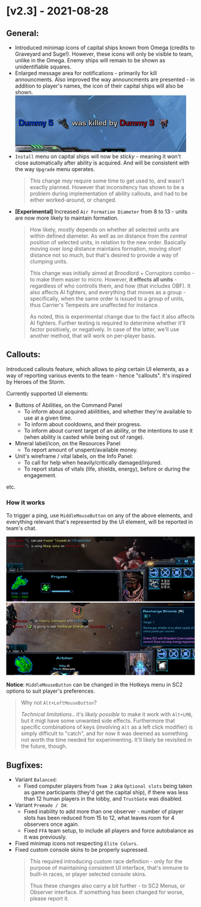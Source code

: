 # [v2.3] - 2021-08-28

## General:

- Introduced minimap icons of capital ships known from Omega (credits to Graveyard and Suge!). However, these icons will only be visible to team, unlike in the Omega. Enemy ships will remain to be shown as unidentifiable squares.
- Enlarged message area for notifications - primarily for kill announcments. Also improved the way announcments are presented - in addition to player's names, the icon of their capital ships will also be shown.\
  ![](./v2.3/notification-kill.png)
- `Install` menu on capital ships will now be *sticky* - meaning it won't close automatically after ability is acquired. And will be consistent with the way `Upgrade` menu operates.
  > This change *may* require some time to get used to, and wasn't exactly planned. However that inconsitency has shown to be a problem during implementation of ability callouts, and had to be either worked-around, or changed.
- **[Experimental]** Increased `Air Formation Diameter` from 8 to 13 - units are now more likely to maintain formation.
  > How likely, mostly depends on whether all selected units are within defined diameter. As well as on distance from the *central* position of selected units, in relation to the new order. Basically moving over *long* distance maintains formation, moving *short* distance not so much, but that's desired to provide a way of clumping units.
  >
  > This change was initially aimed at Broodlord + Corruptors combo - to make them easier to micro.
  > However, **it effects all units** - regardless of who controlls them, and how (that includes OBF). It also affects AI fighters, and everything that moves as a group - specifically, when the same order is issued to a group of units, thus Carrier's Tempests are unaffected for instance.
  >
  > As noted, this is experimental change due to the fact it also affects AI fighters. Further testing is required to determine whether it'll factor positively, or negatively. In case of the latter, we'll use another method, that will work on per-player basis.

## Callouts:

Introduced callouts feature, which allows to *ping* certain UI elements, as a way of reporting various events to the team - hence "callouts". It's inspired by Heroes of the Storm.

Currently supported UI elements:

- Buttons of Abilities, on the Command Panel
  - To inform about acquired abilitities, and whether they're available to use at a given time.
  - To inform about cooldowns, and their progress.
  - To inform about current target of an ability, or the intentions to use it (when ability is casted while being out of range).
- Mineral label/icon, on the Resources Panel
  - To report amount of unspent/available money.
- Unit's wireframe / vital labels, on the Info Panel:
  - To call for help when heavily/critically damaged/injured.
  - To report status of vitals (life, shields, energy), before or during the engagement.

etc.

### How it works

To trigger a ping, use `MiddleMouseButton` on any of the above elements, and everything relevant that's represented by the UI element, will be reported in team's chat.

![](./v2.3/ping-abil1.png)
![](./v2.3/ping-abil2.png)

**Notice**: `MiddleMouseButton` can be changed in the Hotkeys menu in SC2 options to suit player's preferences.

> Why not `Alt+LeftMouseButton`?
> 
> *Technical limitations*.. it's _likely possible_ to make it work with `Alt+LMB`, but it migt have some unwanted side effects. Furthermore that specific combinations of keys (involving `Alt` as a left click modifier) is simply difficult to "catch", and for now it was deemed as something not worth the time needed for experimenting. It'll likely be revisited in the future, though.

## Bugfixes:

- Variant `Balanced`:
  - Fixed computer players from `Team 2` aka `Optional slots` being taken as game participants (they'd get the capital ship), if there was less than 12 human players in the lobby, and `TrustGate` was disabled.
- Variant `Premade / IH`:
  - Fixed inability to add more than one observer - number of player slots has been reduced from 15 to 12, what leaves room for 4 observers once again.
  - Fixed `FFA` team setup, to include all players and force autobalance as it was previously.
- Fixed minimap icons not respecting `Elite Colors`.
- Fixed custom console skins to be properly supressed.
  > This required introducing custom race definition - only for the purpose of maintaining consistent UI interface, that's immune to built-in races, or player selected console skins.
  >
  > Thus these changes also carry a bit further - to SC2 Menus, or Observer interface. If something has been changed for worse, please report it.
